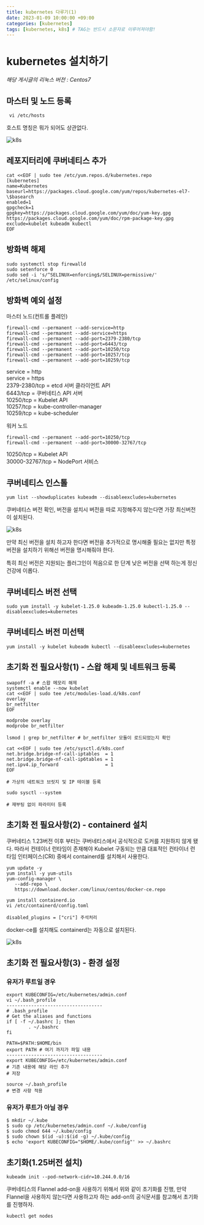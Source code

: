 ```yaml
---
title: kubernetes 다루기(1)
date: 2023-01-09 10:00:00 +09:00
categories: [kubernetes]
tags: [kubernetes, k8s] # TAG는 반드시 소문자로 이루어져야함!
---
```


# kubernetes 설치하기

*해당 게시글의 리눅스 버전 : Centos7* 

## 마스터 및 노드 등록

```
 vi /etc/hosts
```

호스트 명칭은 뭐가 되어도 상관없다.

![k8s](./assets/img/k8s/k8s01.png)

## 레포지터리에 쿠버네티스 추가

```
cat <<EOF | sudo tee /etc/yum.repos.d/kubernetes.repo
[kubernetes]
name=Kubernetes
baseurl=https://packages.cloud.google.com/yum/repos/kubernetes-el7-\$basearch
enabled=1
gpgcheck=1
gpgkey=https://packages.cloud.google.com/yum/doc/yum-key.gpg https://packages.cloud.google.com/yum/doc/rpm-package-key.gpg
exclude=kubelet kubeadm kubectl
EOF
```

## 방화벽 해제

```
sudo systemctl stop firewalld
sudo setenforce 0
sudo sed -i 's/^SELINUX=enforcing$/SELINUX=permissive/' /etc/selinux/config
```

## 방화벽 예외 설정

마스터 노드(컨트롤 플레인)
```
firewall-cmd --permanent --add-service=http
firewall-cmd --permanent --add-service=https
firewall-cmd --permanent --add-port=2379-2380/tcp
firewall-cmd --permanent --add-port=6443/tcp
firewall-cmd --permanent --add-port=10250/tcp
firewall-cmd --permanent --add-port=10257/tcp
firewall-cmd --permanent --add-port=10259/tcp
```
service = http<br/>
service = https<br/>
2379-2380/tcp = etcd 서버 클라이언트 API<br/>
6443/tcp = 쿠버네티스 API 서버<br/>
10250/tcp = Kubelet API<br/>
10257/tcp = kube-controller-manager<br/>
10259/tcp = kube-scheduler<br/>

워커 노드
```
firewall-cmd --permanent --add-port=10250/tcp
firewall-cmd --permanent --add-port=30000-32767/tcp
```
10250/tcp = Kubelet API<br/>
30000-32767/tcp = NodePort 서비스<br/>

## 쿠버네티스 인스톨

```
yum list --showduplicates kubeadm --disableexcludes=kubernetes
```

쿠버네티스 버전 확인, 버전을 설치시 버전을 따로 지정해주지 않는다면 가장 최신버전이 설치된다.

![k8s](./assets/img/k8s/k8s02.png)

만약 최신 버전을 설치 하고자 한다면 버전을 추가적으로 명시해줄 필요는 없지만 특정 버전을 설치하기 위해선 버전을 명시해줘야 한다.<br/>

특히 최신 버전은 지원되는 플러그인이 적음으로 한 단계 낮은 버전을 선택 하는게 정신건강에 이롭다.

## 쿠버네티스 버전 선택
```
sudo yum install -y kubelet-1.25.0 kubeadm-1.25.0 kubectl-1.25.0 --disableexcludes=kubernetes
```

## 쿠버네티스 버전 미선택
```
yum install -y kubelet kubeadm kubectl --disableexcludes=kubernetes
```
## 초기화 전 필요사항(1) - 스왑 해제 및 네트워크 등록

```
swapoff -a # 스왑 메모리 해제
systemctl enable --now kubelet
cat <<EOF | sudo tee /etc/modules-load.d/k8s.conf
overlay
br_netfilter
EOF

modprobe overlay
modprobe br_netfilter
 
lsmod | grep br_netfilter # br_netfilter 모듈이 로드되었는지 확인

cat <<EOF | sudo tee /etc/sysctl.d/k8s.conf
net.bridge.bridge-nf-call-iptables  = 1
net.bridge.bridge-nf-call-ip6tables = 1
net.ipv4.ip_forward                 = 1
EOF

# 가상의 네트워크 브릿지 및 IP 테이블 등록

sudo sysctl --system

# 재부팅 없이 파라미터 등록
```

## 초기화 전 필요사항(2) - containerd 설치

쿠버네티스 1.23버전 이후 부터는 쿠버네티스에서 공식적으로 도커를 지원하지 않게 됐다. 따라서 컨테이너 런타임이 존재해야 Kubelet 구동되는 만큼 대표적인 컨타이너 런타임 인터페이스(CRI) 중에서 containerd를 설치해서 사용한다.

```
yum update -y
yum install -y yum-utils
yum-config-manager \
   --add-repo \
   https://download.docker.com/linux/centos/docker-ce.repo

yum install containerd.io
vi /etc/containerd/config.toml

disabled_plugins = ["cri"] 주석처리
```

docker-ce를 설치해도 containerd는 자동으로 설치된다.

![k8s](./assets/img/k8s/k8s03.png)

## 초기화 전 필요사항(3) - 환경 설정

### 유저가 루트일 경우
```
export KUBECONFIG=/etc/kubernetes/admin.conf
vi ~/.bash_profile
-----------------------------------
# .bash_profile
# Get the aliases and functions
if [ -f ~/.bashrc ]; then
        . ~/.bashrc
fi

PATH=$PATH:$HOME/bin
export PATH # 여기 까지가 파일 내용
-----------------------------------
export KUBECONFIG=/etc/kubernetes/admin.conf 
# 기존 내용에 해당 라인 추가
# 저장

source ~/.bash_profile 
# 변경 사항 적용
```
### 유저가 루트가 아닐 경우

```
$ mkdir ~/.kube
$ sudo cp /etc/kubernetes/admin.conf ~/.kube/config
$ sudo chmod 644 ~/.kube/config
$ sudo chown $(id -u):$(id -g) ~/.kube/config
$ echo 'export KUBECONFIG="$HOME/.kube/config"' >> ~/.bashrc
```

## 초기화(1.25버전 설치)
```
kubeadm init --pod-network-cidr=10.244.0.0/16
```
쿠버네티스의 Flannel add-on을 사용하기 위해서 위와 같이 초기화를 진행, 만약 Flannel을 사용하지 않는다면 사용하고자 하는 add-on의 공식문서를 참고해서 초기화를 진행하자.

```
kubectl get nodes
```
